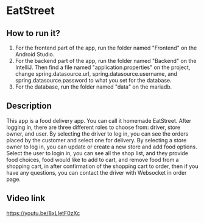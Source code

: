 # EatStreet
## How to run it?

1. For the frontend part of the app, run the folder named "Frontend" on the Android Studio.
2. For the backend part of the app, run the folder named "Backend" on the IntelliJ. Then find a file named "application.properties" on the project, change spring.datasource.url, spring.datasource.username, and spring.datasource.password to what you set for the database.
3. For the database, run the folder named "data" on the mariadb.

## Description
This app is a food delivery app. You can call it homemade EatStreet. After logging in, there are three different roles to choose from: driver, store owner, and user. By selecting the driver to log in, you can see the orders placed by the customer and select one for delivery. By selecting a store owner to log in, you can update or create a new store and add food options. Select the user to login in, you can see all the shop list, and they provide food choices, food would like to add to cart, and remove food from a shopping cart, in after confirmation of the shopping cart to order, then if you have any questions, you can contact the driver with Websocket in order page.

## Video link
https://youtu.be/8xLIetF0zXc
